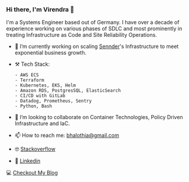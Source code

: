 ### Hi there, I'm Virendra 👋

I'm a Systems Engineer based out of Germany. I have over a decade of experience working on various phases of SDLC and most prominently in treating Infrastructure as Code and Site Reliability Operations. 

- 👷 I’m currently working on scaling [Sennder](https://www.sennder.com/)'s Infrastructure to meet exponential business growth.
- ⚒️ Tech Stack: 
     
      
      - AWS ECS  
      - Terraform
      - Kubernetes, EKS, Helm
      - Amazon RDS, PostgresSQL, ElasticSearch
      - CI/CD with GitLab
      - Datadog, Prometheus, Sentry
      - Python, Bash

- 👯 I’m looking to collaborate on Container Technologies, Policy Driven Infrastructure and IaC.
- 📫 How to reach me: [bhalothia@gmail.com](mailto:bhalothia@gmail.com)
- 🤓 [Stackoverflow](https://stackoverflow.com/users/2248697/bhalothia)
- 👔 [Linkedin](https://www.linkedin.com/in/bhalothia/)



💻 [Checkout My Blog](http://bhalothia.io)
